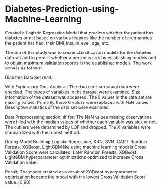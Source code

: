 # Diabetes-Prediction-using-Machine-Learning
Created a Logistic Regression Model that predicts whether the patient has diabetes or not based on various features like the number of pregnancies the patient has had, their BMI, insulin level, age, etc.

The aim of this study was to create classification models for the diabetes data set and to predict whether a person is sick by establishing models and to obtain maximum validation scores in the established models. The work done is as follows:

Diabetes Data Set read.

With Exploratory Data Analysis; The data set's structural data were checked. The types of variables in the dataset were examined. Size information of the dataset was accessed. The 0 values in the data set are missing values. Primarily these 0 values were replaced with NaN values. Descriptive statistics of the data set were examined.

Data Preprocessing section; df for: The NaN values missing observations were filled with the median values of whether each variable was sick or not. The outliers were determined by LOF and dropped. The X variables were standardized with the rubost method..

During Model Building; Logistic Regression, KNN, SVM, CART, Random Forests, XGBoost, LightGBM like using machine learning models Cross Validation Score were calculated. Later Random Forests, XGBoost, LightGBM hyperparameter optimizations optimized to increase Cross Validation value.

Result; The model created as a result of XGBoost hyperparameter optimization became the model with the lowest Cross Validation Score value. (0.90)
